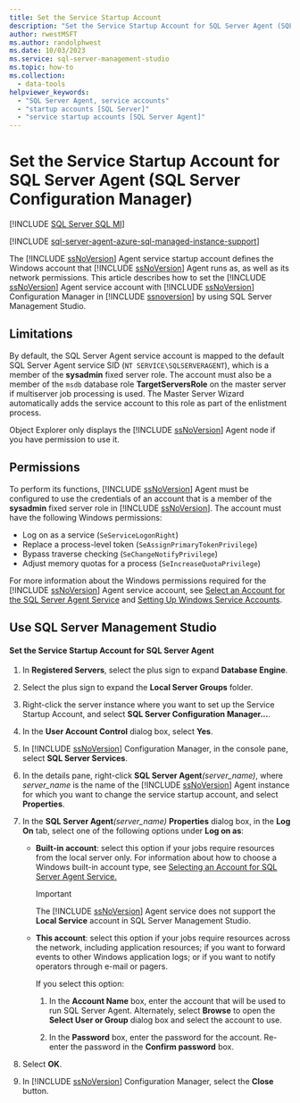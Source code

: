 ```yaml
---
title: Set the Service Startup Account
description: "Set the Service Startup Account for SQL Server Agent (SQL Server Configuration Manager)"
author: rwestMSFT
ms.author: randolphwest
ms.date: 10/03/2023
ms.service: sql-server-management-studio
ms.topic: how-to
ms.collection:
  - data-tools
helpviewer_keywords:
  - "SQL Server Agent, service accounts"
  - "startup accounts [SQL Server]"
  - "service startup accounts [SQL Server Agent]"
---
```


# Set the Service Startup Account for SQL Server Agent (SQL Server Configuration Manager)

[!INCLUDE [SQL Server SQL MI](../includes/applies-to-version/sql-asdbmi.md)]

[!INCLUDE [sql-server-agent-azure-sql-managed-instance-support](../includes/sql-server-agent-azure-sql-managed-instance-support.md)]

The [!INCLUDE [ssNoVersion](../includes/ssnoversion-md.md)] Agent service startup account defines the Windows account that [!INCLUDE [ssNoVersion](../includes/ssnoversion-md.md)] Agent runs as, as well as its network permissions. This article describes how to set the [!INCLUDE [ssNoVersion](../includes/ssnoversion-md.md)] Agent service account with [!INCLUDE [ssNoVersion](../includes/ssnoversion-md.md)] Configuration Manager in [!INCLUDE [ssnoversion](../includes/ssnoversion-md.md)] by using SQL Server Management Studio.

## Limitations

By default, the SQL Server Agent service account is mapped to the default SQL Server Agent service SID (`NT SERVICE\SQLSERVERAGENT`), which is a member of the **sysadmin** fixed server role. The account must also be a member of the `msdb` database role **TargetServersRole** on the master server if multiserver job processing is used. The Master Server Wizard automatically adds the service account to this role as part of the enlistment process.

Object Explorer only displays the [!INCLUDE [ssNoVersion](../includes/ssnoversion-md.md)] Agent node if you have permission to use it.

## Permissions

To perform its functions, [!INCLUDE [ssNoVersion](../includes/ssnoversion-md.md)] Agent must be configured to use the credentials of an account that is a member of the **sysadmin** fixed server role in [!INCLUDE [ssNoVersion](../includes/ssnoversion-md.md)]. The account must have the following Windows permissions:

- Log on as a service (`SeServiceLogonRight`)
- Replace a process-level token (`SeAssignPrimaryTokenPrivilege`)
- Bypass traverse checking (`SeChangeNotifyPrivilege`)
- Adjust memory quotas for a process (`SeIncreaseQuotaPrivilege`)

For more information about the Windows permissions required for the [!INCLUDE [ssNoVersion](../includes/ssnoversion-md.md)] Agent service account, see [Select an Account for the SQL Server Agent Service](select-an-account-for-the-sql-server-agent-service.md) and [Setting Up Windows Service Accounts](/sql/database-engine/configure-windows/configure-windows-service-accounts-and-permissions).

## <a id="SSMSProcedure"></a> Use SQL Server Management Studio

#### Set the Service Startup Account for SQL Server Agent

1. In **Registered Servers**, select the plus sign to expand **Database Engine**.

1. Select the plus sign to expand the **Local Server Groups** folder.

1. Right-click the server instance where you want to set up the Service Startup Account, and select **SQL Server Configuration Manager...**.

1. In the **User Account Control** dialog box, select **Yes**.

1. In [!INCLUDE [ssNoVersion](../includes/ssnoversion-md.md)] Configuration Manager, in the console pane, select **SQL Server Services**.

1. In the details pane, right-click **SQL Server Agent**_(server\_name)_, where *server_name* is the name of the [!INCLUDE [ssNoVersion](../includes/ssnoversion-md.md)] Agent instance for which you want to change the service startup account, and select **Properties**.

1. In the **SQL Server Agent**_(server\_name)_ **Properties** dialog box, in the **Log On** tab, select one of the following options under **Log on as**:

   - **Built-in account**: select this option if your jobs require resources from the local server only. For information about how to choose a Windows built-in account type, see [Selecting an Account for SQL Server Agent Service.](select-an-account-for-the-sql-server-agent-service.md)

     > [!IMPORTANT]  
     > The [!INCLUDE [ssNoVersion](../includes/ssnoversion-md.md)] Agent service does not support the **Local Service** account in SQL Server Management Studio.

   - **This account**: select this option if your jobs require resources across the network, including application resources; if you want to forward events to other Windows application logs; or if you want to notify operators through e-mail or pagers.

     If you select this option:

     1. In the **Account Name** box, enter the account that will be used to run SQL Server Agent. Alternately, select **Browse** to open the **Select User or Group** dialog box and select the account to use.

     1. In the **Password** box, enter the password for the account. Re-enter the password in the **Confirm password** box.

1. Select **OK**.

1. In [!INCLUDE [ssNoVersion](../includes/ssnoversion-md.md)] Configuration Manager, select the **Close** button.
